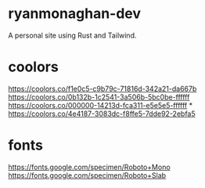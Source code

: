 # ryanmonaghan-dev
A personal site using Rust and Tailwind.

# coolors
https://coolors.co/f1e0c5-c9b79c-71816d-342a21-da667b
https://coolors.co/0b132b-1c2541-3a506b-5bc0be-ffffff
https://coolors.co/000000-14213d-fca311-e5e5e5-ffffff
\* https://coolors.co/4e4187-3083dc-f8ffe5-7dde92-2ebfa5

# fonts
https://fonts.google.com/specimen/Roboto+Mono
https://fonts.google.com/specimen/Roboto+Slab
